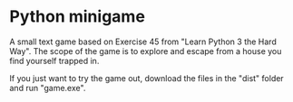 # Python minigame
A small text game based on Exercise 45 from "Learn Python 3 the Hard Way".
The scope of the game is to explore and escape from a house you find yourself 
trapped in.

If you just want to try the game out, download the files in the "dist" folder
and run "game.exe".
